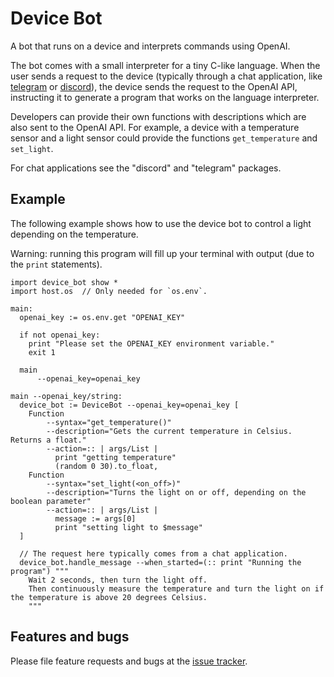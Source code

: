 # Device Bot

A bot that runs on a device and interprets commands using OpenAI.

The bot comes with a small interpreter for a tiny C-like language.
When the user sends a request to the device (typically through a chat
application, like [telegram](https://pkg.toit.io/package/github.com%2Ffloitsch%2Ftoit-telegram)
or [discord](https://pkg.toit.io/package/github.com%2Ffloitsch%2Ftoit-discord)),
the device sends the request to the OpenAI API, instructing
it to generate a program that works on the language interpreter.

Developers can provide their own functions with descriptions which
are also sent to the OpenAI API. For example, a device with a
temperature sensor and a light sensor could provide the functions
`get_temperature` and `set_light`.

For chat applications see the "discord" and "telegram" packages.

## Example

The following example shows how to use the device bot to control a light depending
on the temperature.

Warning: running this program will fill up your terminal with output (due to the
`print` statements).
```
import device_bot show *
import host.os  // Only needed for `os.env`.

main:
  openai_key := os.env.get "OPENAI_KEY"

  if not openai_key:
    print "Please set the OPENAI_KEY environment variable."
    exit 1

  main
      --openai_key=openai_key

main --openai_key/string:
  device_bot := DeviceBot --openai_key=openai_key [
    Function
        --syntax="get_temperature()"
        --description="Gets the current temperature in Celsius. Returns a float."
        --action=:: | args/List |
          print "getting temperature"
          (random 0 30).to_float,
    Function
        --syntax="set_light(<on_off>)"
        --description="Turns the light on or off, depending on the boolean parameter"
        --action=:: | args/List |
          message := args[0]
          print "setting light to $message"
  ]

  // The request here typically comes from a chat application.
  device_bot.handle_message --when_started=(:: print "Running the program") """
    Wait 2 seconds, then turn the light off.
    Then continuously measure the temperature and turn the light on if the temperature is above 20 degrees Celsius.
    """
```

## Features and bugs
Please file feature requests and bugs at the [issue tracker](https://github.com/floitsch/toit-device-bot/issues).

